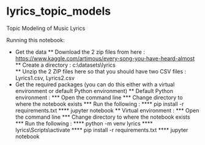 # lyrics_topic_models
Topic Modeling of Music Lyrics

Running this notebook:

* Get the data
** Download the 2 zip files from here : https://www.kaggle.com/artimous/every-song-you-have-heard-almost
** Create a directory : c:\datasets\lyrics\
** Unzip the 2 ZIP files here so that you should have two CSV files : Lyrics1.csv, Lyrics2.csv
* Get the required packages (you can do this either with a virtual environment or default Python environment)
** Default Python environment : 
*** Open the command line
*** Change directory to where the notebook exists
*** Run the following : 
**** pip install -r requirements.txt
**** jupyter notebook
** Virtual environment : 
*** Open the command line
*** Change directory to where the notebook exists
*** Run the following : 
**** python -m venv lyrics
**** lyrics\Scripts\activate
**** pip install -r requirements.txt
**** jupyter notebook